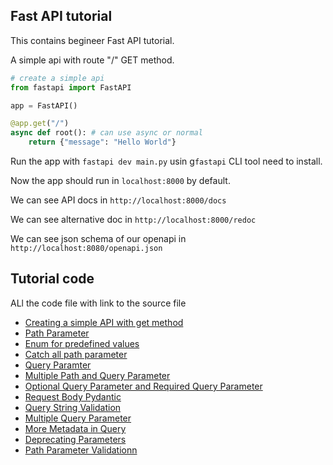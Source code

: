 ## Fast API tutorial
This contains begineer Fast API tutorial.

A simple api with route "/" GET method.
```python
# create a simple api
from fastapi import FastAPI

app = FastAPI()

@app.get("/")
async def root(): # can use async or normal
    return {"message": "Hello World"}
```
Run the app with `fastapi dev main.py` usin g`fastapi` CLI tool need to install.

Now the app should run in `localhost:8000` by default.

We can see API docs in `http://localhost:8000/docs`

We can see alternative doc in `http://localhost:8000/redoc`

We can see json schema of our openapi in `http://localhost:8080/openapi.json`

## Tutorial code
ALl the code file with link to the source file
- [Creating a simple API with get method](./fapi_01.py)
- [Path Parameter](./fapi_02.py)
- [Enum for predefined values](./fapi_03.py)
- [Catch all path parameter](./fapi_04.py)
- [Query Paramter](./fapi_05.py)
- [Multiple Path and Query Parameter](./fapi_06.py)
- [Optional Query Parameter and Required Query Parameter](./fapi_07.py)
- [Request Body Pydantic](./fapi_08.py)
- [Query String Validation](./fapi_09.py)
- [Multiple Query Parameter](./fapi_10.py)
- [More Metadata in Query](./fapi_11.py)
- [Deprecating Parameters](./fapi_12.py)
- [Path Parameter Validationn](./fapi_13.py)